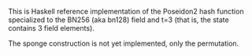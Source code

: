 
This is Haskell reference implementation of the Poseidon2 hash function
specialized to the BN256 (aka bn128) field and t=3 (that is, the state 
contains 3 field elements).

The sponge construction is not yet implemented, only the permutation.
